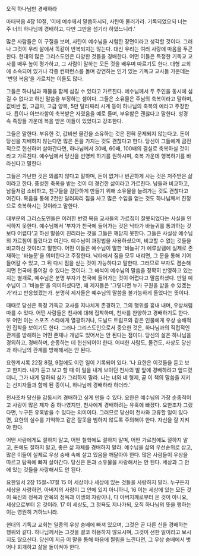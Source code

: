 오직 하나님만 경배하라

마태복음 4장 10절,
'이에 예수께서 말씀하시되,
사탄아 물러가라.
기록되었으되 너는 주 너의 하나님께 경배하고,
다만 그만을 섬기라 하였느니라.'

많은 사람들은 이 구절을 보며,
사탄이 예수님을 시험한 장면이라고 생각할 것이다.
그러나 그것이 우리 삶에서 똑같이 반복되지는 않는다.
대신 우리는 여러 사랑에 마음을 두곤 한다.
현대의 많은 그리스도인은 다양한 것들을 경배한다.
어떤 이들은 특정한 기독교 교사를 매우 높이 평가하고,
그 사람이 말하는 모든 것을 배우며 따르기도 한다.
대형 교회에 소속되어 있거나 각종 컨퍼런스를 돌며 강연하는 인기 있는 기독교 교사들 가운데는 '번영 복음'을 가르치는 이들도 많다.

그들은 하나님과 재물을 함께 섬길 수 있다고 가르친다.
예수님께서 두 주인을 동시에 섬길 수 없다고 하신 말씀을 부정하는 셈이다.
그들은 소유물은 주님의 축복이라고 말하며,
값비싼 집,
고급차,
고급 양복,
5만 달러짜리 시계 등이 하나님의 축복의 예라고 주장한다.
욥이나 아브라함이 축복받은 자였음을 예로 들며,
부유함은 괜찮다고 말한다.
성경 속 족장들 가운데 복을 받은 이들이 있었다고 강조한다.

그들은 말한다.
부유한 것,
값비싼 물건을 소유하는 것은 전혀 문제되지 않는다고.
돈이 당신을 지배하지 않는다면 많은 돈을 가지는 것도 괜찮다고 한다.
당신이 그들에게 금전적으로 헌신하며 살아간다면,
하나님께서 30배,
60배,
100배의 결실로 축복하실 것이라고 가르친다.
예수님께서 당신을 번영케 하기를 원하시며,
축복 가운데 행복하기를 바라신다고 말한다.

그들은 가난한 것은 의롭지 않다고 말하며,
돈이 없거나 빈곤하게 사는 것은 저주받은 삶이라고 한다.
풍성한 축복을 받는 것이 더 경건한 삶이라고 가르친다.
남들과 비교하고,
남들처럼 소비하고,
친구들을 감탄하게 만들기 위해 소유물을 늘려가는 것도 괜찮다고 여긴다.
복음을 통해 2천만 달러짜리 집을 사고 많은 수입을 얻는 것도 하나님께서 진정으로 축복하시는 것이라고 말한다.

대부분의 그리스도인들은 이러한 번영 복음 교사들의 가르침이 잘못되었다는 사실을 인식하지 못한다.
예수님께서 '부자가 천국에 들어가는 것은 낙타가 바늘귀를 통과하는 것보다 어렵다'고 하신 말씀이 진리라는 것을 그들은 깨닫지 못한다.
그들은 사실상 예수님의 가르침이 틀렸다고 여긴다.
예수님이 과장법을 사용하셨으며,
비교할 수 없는 것들을 비교하신 것이라고 말한다.
어떤 이들은 예수님이 말한 '바늘귀'가 예루살렘에 실제로 존재하는 '바늘문'을 의미한다고 주장한다.
낙타에서 짐을 모두 내리면,
그 문을 통해 기어들어갈 수 있고,
그 뒤 다시 짐을 싣는 것이 가능하다고 말한다.
그러므로 부자도 겸손해지면 천국에 들어갈 수 있다는 것이다.
그 해석이 예수님의 말씀을 정확히 반영하고 있는지는 별개로,
예수님은 분명 부자가 천국에 들어가는 것이 어렵다고 말씀하셨다.
만일 예수님이 그 '바늘문'을 의미하셨다면,
왜 제자들은 '그렇다면 누가 구원을 받을 수 있겠는가'라고 반응했겠는가.
분명히 제자들은 예수님의 말씀을 불가능하게 들었다는 뜻이다.

때때로 당신은 특정 기독교 교사를 지나치게 존경하고,
그의 행위를 흉내 내며,
우상처럼 따를 수 있다.
어떤 사람들은 천사에 대해 집착하며,
천사를 찬양하고 경배하기도 한다.
또 어떤 이는 스포츠 스타에게 열광하거나,
도널드 트럼프와 같은 인물에게 우상 숭배적인 집착을 보이기도 한다.
그러나 그리스도인으로서 중요한 것은,
하나님과의 직접적인 관계를 방해하는 어떤 존재나 개념도 있어서는 안 된다는 점이다.
당신의 삶은 하나님을 경외하고,
경배하며,
순종하는 데 헌신되어야 한다.
어떠한 사람도,
물건도,
사상도 당신과 하나님의 관계를 방해해서는 안 된다.

요한계시록 22장 8절,
9절에도 이런 일이 기록되어 있다.
'나 요한은 이것들을 듣고 보고 한지라.
내가 듣고 보고 할 때 이 일을 내게 보이던 천사의 발 앞에 경배하려고 엎드렸더니,
그가 내게 말하되 삼가 그리하지 말라.
나는 너와 네 형제,
곧 이 책의 말씀을 지키는 선지자들과 함께 된 종이니,
하나님께 경배하라 하더라.'

천사조차 당신을 감동시켜 경배하고 싶게 만들 수 있다.
요한은 예수님의 가장 순종적이고 사랑이 많은 제자 중 하나였지만,
천사에게 경배하려는 유혹에 빠졌다.
요한조차 그랬다면,
누구든 유혹받을 수 있다는 의미이다.
그러므로 당신이 천사와 교류할 일이 있다면,
요한의 실수를 기억하고 같은 잘못을 범하지 않도록 주의해야 한다.
자신을 잘 지켜야 한다.

어떤 사람에게도 절하지 말고,
어떤 철학에도 절하지 말며,
어떤 가르침에도 절하지 말고,
돈에도 절하지 말고,
좋은 삶 자체를 경배하지 말라.
예수님을 삶의 우선순위로 삼고,
많은 이들이 실제로 우상 숭배 속에 살고 있음을 깨달아야 한다.
많은 사람들이 우상을 따르고 탐욕에 빠져 살아간다.
당신은 돈과 소유물을 사랑해서는 안 된다.
세상과 그 안에 있는 것들을 사랑해서도 안 된다.

요한일서 2장 15절~17절
15 이 세상이나 세상에 있는 것들을 사랑하지 말라.
누구든지 세상을 사랑하면,
아버지의 사랑이 그 안에 있지 아니하니,
16 이는 세상에 있는 모든 것이 육신의 정욕과 안목의 정욕과 이생의 자랑이니,
다 아버지께로부터 온 것이 아니요,
세상으로부터 온 것이라.
17 이 세상도,
그 정욕도 지나가되,
오직 하나님의 뜻을 행하는 이는 영원히 거하느니라.

현대의 기독교 교회는 일종의 우상 숭배에 빠져 있으며,
그것은 곧 다른 신을 경배하는 행위와 같다.
하나님께서는 그것을 결코 허용하지 않으시며,
그것이 선한 일이라고 보시지도 않으신다.
당신이 지금 이 말을 통해 마음에 찔림을 느낀다면,
그 우상 숭배에서 벗어나 회개하고 삶을 돌이켜야 한다.
